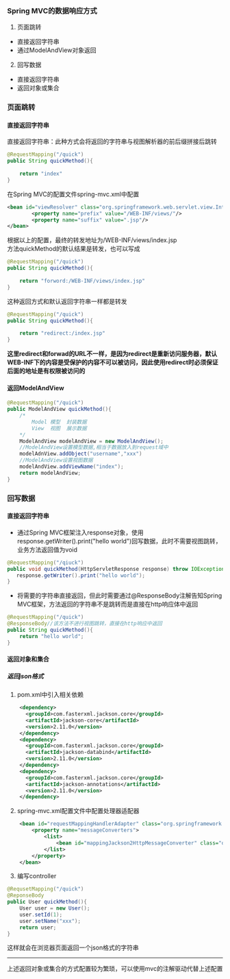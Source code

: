 ### Spring MVC的数据响应方式  
1. 页面跳转  
+ 直接返回字符串  
+ 通过ModelAndView对象返回  
  
2. 回写数据  
+ 直接返回字符串  
+ 返回对象或集合  
  
### 页面跳转  
####  直接返回字符串  
直接返回字符串：此种方式会将返回的字符串与视图解析器的前后缀拼接后跳转  
```java
@RequestMapping("/quick")
public String quickMethod(){
    
    return "index"
}
```  
在Spring MVC的配置文件spring-mvc.xml中配置  
```xml
<bean id="viewResolver" class="org.springframework.web.servlet.view.InternalResourceViewResolver">
        <property name="prefix" value="/WEB-INF/views/"/>
        <property name="suffix" value=".jsp"/>
</bean>
```  
根据以上的配置，最终的转发地址为/WEB-INF/views/index.jsp  
方法quickMethod的默认结果是转发，也可以写成  
```java
@RequestMapping("/quick")
public String quickMethod(){
    
    return "forword:/WEB-INF/views/index.jsp"
}
```  
这种返回方式和默认返回字符串一样都是转发  
```java
@RequestMapping("/quick")
public String quickMethod(){
    
    return "redirect:/index.jsp"
}
```  
**这里redirect和forwad的URL不一样，是因为redirect是重新访问服务器，默认WEB-INF下的内容是受保护的内容不可以被访问，因此使用redirect时必须保证后面的地址是有权限被访问的**    
  
#### 返回ModelAndView  
```java
@RequestMapping("/quick")  
public ModelAndView quickMethod(){
    /*
        Model 模型  封装数据  
        View  视图  展示数据
    */
    ModelAndView modelAndView = new ModelAndView();
    //ModelAndView设置模型数据,相当于数据放入到request域中  
    modelAdnView.addObject("username","xxx")
    //ModelAndView设置视图数据
    modelAndView.addViewName("index");
    return modelAndView;
}
```  
### 回写数据  
#### 直接返回字符串  
+ 通过Spring MVC框架注入response对象，使用response.getWriter().print("hello world")回写数据，此时不需要视图跳转，业务方法返回值为void    
```java
@RequestMapping("/qiuck")
public void quickMethod(HttpServletResponse response) throw IOException{
   response.getWriter().print("hello world");
}
```  
+ 将需要的字符串直接返回，但此时需要通过@ResponseBody注解告知Spring MVC框架，方法返回的字符串不是跳转而是直接在http响应体中返回  
```java
@RequestMapping("/quick")
@ResponseBody//该方法不进行视图跳转，直接在http响应中返回
public String quickMethod(){
    return "hello world";
}
```  
#### 返回对象和集合  
##### 返回json格式  
1. pom.xml中引入相关依赖  
```xml
    <dependency>
      <groupId>com.fasterxml.jackson.core</groupId>
      <artifactId>jackson-core</artifactId>
      <version>2.11.0</version>
    </dependency>
    <dependency>
      <groupId>com.fasterxml.jackson.core</groupId>
      <artifactId>jackson-databind</artifactId>
      <version>2.11.0</version>
    </dependency>
    <dependency>
      <groupId>com.fasterxml.jackson.core</groupId>
      <artifactId>jackson-annotations</artifactId>
      <version>2.11.0</version>
    </dependency>
```  
2. spring-mvc.xml配置文件中配置处理器适配器  
```xml
    <bean id="requestMappingHandlerAdapter" class="org.springframework.web.servlet.mvc.method.annotation.RequestMappingHandlerAdapter">
        <property name="messageConverters">
            <list>
                <bean id="mappingJackson2HttpMessageConverter" class="org.springframework.http.converter.json.MappingJackson2HttpMessageConverter"></bean>
            </list>
        </property>
    </bean>
```  
3. 编写controller  
```java
@RequsetMapping("/quick")
@ReponseBody
public User quickMethod(){
    User user = new User();
    user.setId(1);
    user.setName("xxx");
    return user;
}
```  
这样就会在浏览器页面返回一个json格式的字符串  
***  
上述返回对象或集合的方式配置较为繁琐，可以使用mvc的注解驱动代替上述配置  


